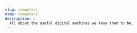 ```yaml
---
slug: computers
name: computers
description: >
  All about the useful digital machines we know them to be.
---
```


